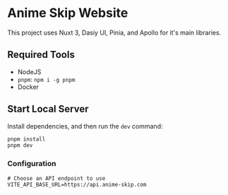 # Anime Skip Website

This project uses Nuxt 3, Dasiy UI, Pinia, and Apollo for it's main libraries.

## Required Tools

- NodeJS
- `pnpm`: `npm i -g pnpm`
- Docker

## Start Local Server

Install dependencies, and then run the `dev` command:

```bash
pnpm install
pnpm dev
```

### Configuration

```env
# Choose an API endpoint to use
VITE_API_BASE_URL=https://api.anime-skip.com
```
